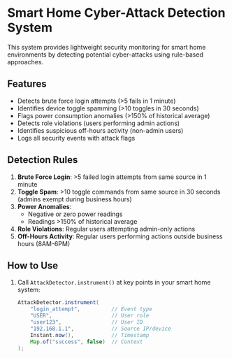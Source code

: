 # Smart Home Cyber-Attack Detection System

This system provides lightweight security monitoring for smart home environments by detecting potential cyber-attacks using rule-based approaches.

## Features

- Detects brute force login attempts (>5 fails in 1 minute)
- Identifies device toggle spamming (>10 toggles in 30 seconds)
- Flags power consumption anomalies (>150% of historical average)
- Detects role violations (users performing admin actions)
- Identifies suspicious off-hours activity (non-admin users)
- Logs all security events with attack flags

## Detection Rules

1. **Brute Force Login**: >5 failed login attempts from same source in 1 minute
2. **Toggle Spam**: >10 toggle commands from same source in 30 seconds (admins exempt during business hours)
3. **Power Anomalies**: 
   - Negative or zero power readings
   - Readings >150% of historical average
4. **Role Violations**: Regular users attempting admin-only actions
5. **Off-Hours Activity**: Regular users performing actions outside business hours (8AM-6PM)

## How to Use

1. Call `AttackDetector.instrument()` at key points in your smart home system:
   ```java
   AttackDetector.instrument(
       "login_attempt",          // Event type
       "USER",                   // User role
       "user123",                // User ID
       "192.168.1.1",            // Source IP/device
       Instant.now(),            // Timestamp
       Map.of("success", false)  // Context
   );
